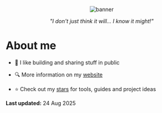 <p align="center">
  <img alt="banner" src="https://github.com/emmaneugene/emmaneugene/assets/45187465/cda10107-ff9a-4d07-a63e-d1d74944a8e5">
</p>

<p align="center"><i>"I don't just think it will... I know it might!"</i></p>

# About me
- 🔧 I like building and sharing stuff in public

- 🔍 More information on my [website](https://emmaneugene.github.io)

- ⭐️ Check out my [stars](https://github.com/emmaneugene?tab=stars) for tools, guides and project ideas

**Last updated:** 24 Aug 2025
